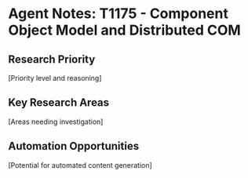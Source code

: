# Agent Notes: T1175 - Component Object Model and Distributed COM

## Research Priority
[Priority level and reasoning]

## Key Research Areas
[Areas needing investigation]

## Automation Opportunities
[Potential for automated content generation]
